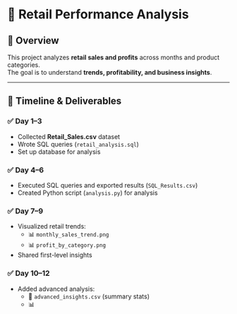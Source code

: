 # 🛒 Retail Performance Analysis

## 📌 Overview
This project analyzes **retail sales and profits** across months and product categories.  
The goal is to understand **trends, profitability, and business insights**.

---

## 📅 Timeline & Deliverables

### ✅ Day 1–3
- Collected **Retail_Sales.csv** dataset  
- Wrote SQL queries (`retail_analysis.sql`)  
- Set up database for analysis  

### ✅ Day 4–6
- Executed SQL queries and exported results (`SQL_Results.csv`)  
- Created Python script (`analysis.py`) for analysis  

### ✅ Day 7–9
- Visualized retail trends:
  - 📊 `monthly_sales_trend.png`
  - 📊 `profit_by_category.png`  
- Shared first-level insights  

### ✅ Day 10–12
- Added advanced analysis:
  - 📄 `advanced_insights.csv` (summary stats)  
  - 📊
